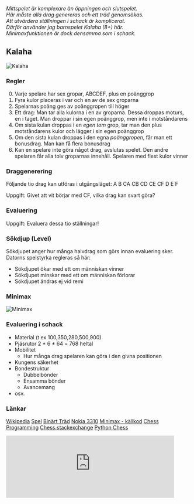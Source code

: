 *Mittspelet är komplexare än öppningen och slutspelet.  
Här måste alla drag genereras och ett träd genomsökas.  
Att utvärdera ställningen i schack är komplicerat.  
Därför använder jag barnspelet Kalaha (8+) här.  
Minimaxfunktionen är dock densamma som i schack.*

## Kalaha

![Kalaha](_kalaha.jpg)

### Regler

0. Varje spelare har sex gropar, ABCDEF, plus en poänggrop
1. Fyra kulor placeras i var och en av de sex groparna
2. Spelarnas poäng ges av poänggropen till höger
3. Ett drag: Man tar alla kulorna i en av groparna. Dessa droppas moturs, en i taget. Man droppar i sin egen poänggrop, men inte i motståndarens 
4. Om sista kulan droppas i en *egen* *tom* grop, tar man den plus motståndarens kulor och lägger i sin egen poänggrop     
5. Om den sista kulan droppas i den egna *poänggropen*, får man ett bonusdrag. Man kan få flera bonusdrag
6. Kan en spelare inte göra något drag, avslutas spelet. Den andre spelaren får alla tolv groparnas innehåll. Spelaren med flest kulor vinner

### Draggenerering

Följande tio drag kan utföras i utgångsläget:
A B CA CB CD CE CF D E F  

Uppgift: Givet att vit börjar med CF, vilka drag kan svart göra?

### Evaluering

Uppgift: Evaluera dessa tio ställningar!

### Sökdjup (Level)

Sökdjupet anger hur många halvdrag som görs innan evaluering sker.
Datorns spelstyrka regleras så här:
* Sökdjupet ökar med ett om människan vinner
* Sökdjupet minskar med ett om människan förlorar
* Sökdjupet ändras ej vid remi

### Minimax 

![Minimax](_minimax.png)

### Evaluering i schack

* Material (t ex 100,350,280,500,900)
* Pjäsrutor
	2 * 6 * 64 = 768 heltal
* Mobilitet
	* Hur många drag spelaren kan göra i den givna positionen
* Kungens säkerhet
* Bondestruktur
	* Dubbelbönder
	* Ensamma bönder
	* Avancemang  
* osv.

### Länkar

[Wikipedia](https://en.wikipedia.org/wiki/Kalah)
[Spel](https://christernilsson.github.io/Lab/2019/118-Kalaha/)
[Binärt Träd](X_tree.svg)
[Nokia 3310](https://youtube.com/clip/Ugkxax12m2ISro9LvHjkgzt_ZY9GwCM0f3Vh?si=J4J9fmi1io-Wgexb)
[Minimax - källkod](https://github.com/ChristerNilsson/Lab/blob/master/2019/118-Kalaha/coffee/minimax.coffee)
[Chess Programming](https://www.chessprogramming.org/Main_Page)
[Chess.stackexchange](https://chess.stackexchange.com)
[Python Chess](https://python-chess.readthedocs.io/en/latest)

<iframe src="https://christernilsson.github.io/2024/118-Kalaha/?scale=0.5" title="Kalaha" style="border:0; width:460px; height:170px;"></iframe>
